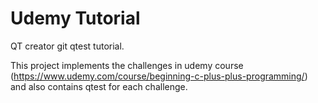 # Udemy Tutorial

QT creator git qtest tutorial.

This project implements the challenges in udemy course (https://www.udemy.com/course/beginning-c-plus-plus-programming/) and also contains qtest for each challenge.


